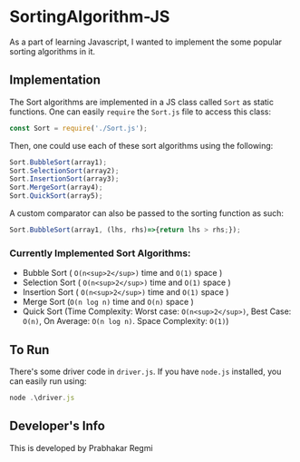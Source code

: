 # SortingAlgorithm-JS
As a part of learning Javascript, I wanted to implement the some popular sorting algorithms in it. 

## Implementation

The Sort algorithms are implemented in a JS class called ``Sort`` as static functions. One can easily ``require`` the ``Sort.js`` file to access this class:
```javascript
const Sort = require('./Sort.js');
```
Then, one could use each of these sort algorithms using the following:
```javascript
Sort.BubbleSort(array1);
Sort.SelectionSort(array2);
Sort.InsertionSort(array3);
Sort.MergeSort(array4);
Sort.QuickSort(array5);
```

A custom comparator can also be passed to the sorting function as such:
```javascript
Sort.BubbleSort(array1, (lhs, rhs)=>{return lhs > rhs;});
```

### Currently Implemented Sort Algorithms:

- Bubble Sort ( `O(n<sup>2</sup>)` time and `O(1)` space )
- Selection Sort ( `O(n<sup>2</sup>)` time and `O(1)` space )
- Insertion Sort ( `O(n<sup>2</sup>)` time and `O(1)` space )
- Merge Sort (`O(n log n)` time and `O(n)` space )
- Quick Sort (Time Complexity: Worst case: `O(n<sup>2</sup>)`, Best Case: `O(n)`, On  Average: `O(n log n)`. Space Complexity: `O(1)`)

## To Run
There's some driver code in ``driver.js``. If you have ``node.js`` installed, you can easily run using:
```javascript
node .\driver.js
```

## Developer's Info
This is developed by Prabhakar Regmi
